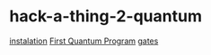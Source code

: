 # hack-a-thing-2-quantum


[instalation](https://www.youtube.com/watch?v=M4EkW4VwhcI)
[First Quantum Program](https://www.youtube.com/watch?v=RrUTwq5jKM4)
[gates](https://www.youtube.com/watch?v=tBnWG_95F9c)
